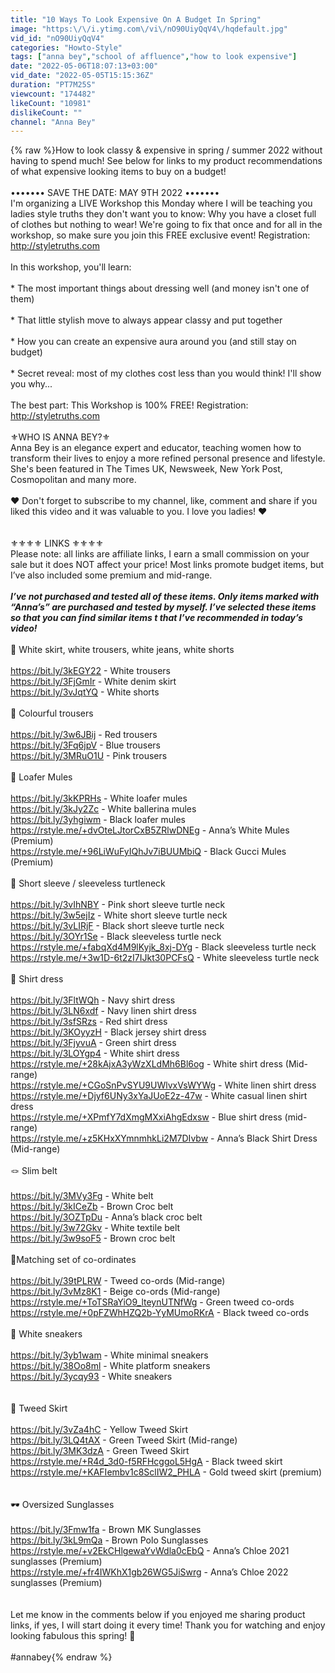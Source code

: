 ```yaml
---
title: "10 Ways To Look Expensive On A Budget In Spring"
image: "https:\/\/i.ytimg.com\/vi\/nO90UiyQqV4\/hqdefault.jpg"
vid_id: "nO90UiyQqV4"
categories: "Howto-Style"
tags: ["anna bey","school of affluence","how to look expensive"]
date: "2022-05-06T18:07:13+03:00"
vid_date: "2022-05-05T15:15:36Z"
duration: "PT7M25S"
viewcount: "174482"
likeCount: "10981"
dislikeCount: ""
channel: "Anna Bey"
---
```

{% raw %}How to look classy &amp; expensive in spring / summer 2022 without having to spend much! See below for links to my product recommendations of what expensive looking items to buy on a budget! <br /><br />••••••• SAVE THE DATE: MAY 9TH 2022 •••••••<br />I'm organizing a LIVE Workshop this Monday where I will be teaching you ladies style truths they don't want you to know: Why you have a closet full of clothes but nothing to wear! We're going to fix that once and for all in the workshop, so make sure you join this FREE exclusive event! Registration: <a rel="nofollow" target="blank" href="http://styletruths.com">http://styletruths.com</a><br /><br />In this workshop, you'll learn: <br /><br />* The most important things about dressing well (and money isn't one of them)<br /><br />* That little stylish move to always appear classy and put together<br /><br />* How you can create an expensive aura around you (and still stay on budget)<br /><br />* Secret reveal: most of my clothes cost less than you would think! I'll show you why...<br /><br />The best part: This Workshop is 100% FREE! Registration: <a rel="nofollow" target="blank" href="http://styletruths.com">http://styletruths.com</a><br /><br />⚜️WHO IS ANNA BEY?⚜️<br />Anna Bey is an elegance expert and educator, teaching women how to transform their lives to enjoy a more refined personal presence and lifestyle. She's been featured in The Times UK, Newsweek, New York Post, Cosmopolitan and many more.<br /><br />❤️ Don't forget to subscribe to my channel, like, comment and share if you liked this video and it was valuable to you. I love you ladies! ❤️<br /><br /><br />⚜️⚜️⚜️⚜️ LINKS ⚜️⚜️⚜️⚜️<br />Please note: all links are affiliate links, I earn a small commission on your sale but it does NOT affect your price! Most links promote budget items, but I’ve also included some premium and mid-range.<br /><br />***I’ve not purchased and tested all of these items. Only items marked with “Anna’s” are purchased and tested by myself. I’ve selected these items so that you can find similar items t that I’ve recommended in today’s video!***<br /><br />🥼 White skirt, white trousers, white jeans, white shorts<br /><br /><a rel="nofollow" target="blank" href="https://bit.ly/3kEGY22">https://bit.ly/3kEGY22</a> - White trousers<br /><a rel="nofollow" target="blank" href="https://bit.ly/3FjGmIr">https://bit.ly/3FjGmIr</a> - White denim skirt<br /><a rel="nofollow" target="blank" href="https://bit.ly/3vJqtYQ">https://bit.ly/3vJqtYQ</a> - White shorts<br /><br />👖 Colourful trousers<br /><br /><a rel="nofollow" target="blank" href="https://bit.ly/3w6JBij">https://bit.ly/3w6JBij</a> - Red trousers<br /><a rel="nofollow" target="blank" href="https://bit.ly/3Fq6jpV">https://bit.ly/3Fq6jpV</a> - Blue trousers<br /><a rel="nofollow" target="blank" href="https://bit.ly/3MRuO1U">https://bit.ly/3MRuO1U</a> - Pink trousers<br /><br />👞 Loafer Mules<br /><br /><a rel="nofollow" target="blank" href="https://bit.ly/3kKPRHs">https://bit.ly/3kKPRHs</a> - White loafer mules<br /><a rel="nofollow" target="blank" href="https://bit.ly/3kJy2Zc">https://bit.ly/3kJy2Zc</a> - White ballerina mules<br /><a rel="nofollow" target="blank" href="https://bit.ly/3yhgiwm">https://bit.ly/3yhgiwm</a> - Black loafer mules<br /><a rel="nofollow" target="blank" href="https://rstyle.me/+dvOteLJtorCxB5ZRlwDNEg">https://rstyle.me/+dvOteLJtorCxB5ZRlwDNEg</a> - Anna’s White Mules (Premium)<br /><a rel="nofollow" target="blank" href="https://rstyle.me/+96LiWuFyIQhJv7iBUUMbiQ">https://rstyle.me/+96LiWuFyIQhJv7iBUUMbiQ</a> - Black Gucci Mules (Premium)<br /><br />👚 Short sleeve / sleeveless turtleneck<br /><br /><a rel="nofollow" target="blank" href="https://bit.ly/3vIhNBY">https://bit.ly/3vIhNBY</a> - Pink short sleeve turtle neck<br /><a rel="nofollow" target="blank" href="https://bit.ly/3w5ejIz">https://bit.ly/3w5ejIz</a> - White short sleeve turtle neck<br /><a rel="nofollow" target="blank" href="https://bit.ly/3vLIRjF">https://bit.ly/3vLIRjF</a> - Black short sleeve turtle neck<br /><a rel="nofollow" target="blank" href="https://bit.ly/3OYr1Se">https://bit.ly/3OYr1Se</a> - Black sleeveless turtle neck<br /><a rel="nofollow" target="blank" href="https://rstyle.me/+fabqXd4M9lKyjk_8xj-DYg">https://rstyle.me/+fabqXd4M9lKyjk_8xj-DYg</a> - Black sleeveless turtle neck <br /><a rel="nofollow" target="blank" href="https://rstyle.me/+3w1D-6t2zI7IJkt30PCFsQ">https://rstyle.me/+3w1D-6t2zI7IJkt30PCFsQ</a> - White sleeveless turtle neck<br /><br />👗 Shirt dress<br /><br /><a rel="nofollow" target="blank" href="https://bit.ly/3FltWQh">https://bit.ly/3FltWQh</a> - Navy shirt dress<br /><a rel="nofollow" target="blank" href="https://bit.ly/3LN6xdf">https://bit.ly/3LN6xdf</a> - Navy linen shirt dress <br /><a rel="nofollow" target="blank" href="https://bit.ly/3sfSRzs">https://bit.ly/3sfSRzs</a> - Red shirt dress<br /><a rel="nofollow" target="blank" href="https://bit.ly/3KOyyzH">https://bit.ly/3KOyyzH</a> - Black jersey shirt dress<br /><a rel="nofollow" target="blank" href="https://bit.ly/3FjyvuA">https://bit.ly/3FjyvuA</a> - Green shirt dress<br /><a rel="nofollow" target="blank" href="https://bit.ly/3LOYgp4">https://bit.ly/3LOYgp4</a> - White shirt dress<br /><a rel="nofollow" target="blank" href="https://rstyle.me/+28kAjxA3yWzXLdMh6Bl6og">https://rstyle.me/+28kAjxA3yWzXLdMh6Bl6og</a> - White shirt dress (Mid-range)<br /><a rel="nofollow" target="blank" href="https://rstyle.me/+CGoSnPvSYU9UWlvxVsWYWg">https://rstyle.me/+CGoSnPvSYU9UWlvxVsWYWg</a> - White linen shirt dress<br /><a rel="nofollow" target="blank" href="https://rstyle.me/+Djyf6UNy3xYaJUoE2z-47w">https://rstyle.me/+Djyf6UNy3xYaJUoE2z-47w</a> - White casual linen shirt dress <br /><a rel="nofollow" target="blank" href="https://rstyle.me/+XPmfY7dXmgMXxiAhgEdxsw">https://rstyle.me/+XPmfY7dXmgMXxiAhgEdxsw</a> - Blue shirt dress (mid-range)<br /><a rel="nofollow" target="blank" href="https://rstyle.me/+z5KHxXYmnmhkLi2M7DIvbw">https://rstyle.me/+z5KHxXYmnmhkLi2M7DIvbw</a> - Anna’s Black Shirt Dress (Mid-range)<br /><br />🪢 Slim belt<br /><br /><a rel="nofollow" target="blank" href="https://bit.ly/3MVy3Fg">https://bit.ly/3MVy3Fg</a> - White belt<br /><a rel="nofollow" target="blank" href="https://bit.ly/3kICeZb">https://bit.ly/3kICeZb</a> - Brown Croc belt<br /><a rel="nofollow" target="blank" href="https://bit.ly/3OZTpDu">https://bit.ly/3OZTpDu</a> - Anna’s black croc belt<br /><a rel="nofollow" target="blank" href="https://bit.ly/3w72Gkv">https://bit.ly/3w72Gkv</a> - White textile belt<br /><a rel="nofollow" target="blank" href="https://bit.ly/3w9soF5">https://bit.ly/3w9soF5</a> - Brown croc belt<br /><br />🥻Matching set of co-ordinates<br /><br /><a rel="nofollow" target="blank" href="https://bit.ly/39tPLRW">https://bit.ly/39tPLRW</a> - Tweed co-ords (Mid-range)<br /><a rel="nofollow" target="blank" href="https://bit.ly/3vMz8K1">https://bit.ly/3vMz8K1</a> - Beige co-ords (Mid-range)<br /><a rel="nofollow" target="blank" href="https://rstyle.me/+ToTSRaYiO9_lteynUTNfWg">https://rstyle.me/+ToTSRaYiO9_lteynUTNfWg</a> - Green tweed co-ords<br /><a rel="nofollow" target="blank" href="https://rstyle.me/+0pFZWhHZQ2b-YyMUmoRKrA">https://rstyle.me/+0pFZWhHZQ2b-YyMUmoRKrA</a> - Black tweed co-ords<br /><br />👟 White sneakers<br /><br /><a rel="nofollow" target="blank" href="https://bit.ly/3yb1wam">https://bit.ly/3yb1wam</a> - White minimal sneakers<br /><a rel="nofollow" target="blank" href="https://bit.ly/38Oo8ml">https://bit.ly/38Oo8ml</a> - White platform sneakers<br /><a rel="nofollow" target="blank" href="https://bit.ly/3ycqy93">https://bit.ly/3ycqy93</a> - White sneakers<br /><br /><br />👗 Tweed Skirt<br /><br /><a rel="nofollow" target="blank" href="https://bit.ly/3vZa4hC">https://bit.ly/3vZa4hC</a> - Yellow Tweed Skirt<br /><a rel="nofollow" target="blank" href="https://bit.ly/3LQ4tAX">https://bit.ly/3LQ4tAX</a> - Green Tweed Skirt (Mid-range)<br /><a rel="nofollow" target="blank" href="https://bit.ly/3MK3dzA">https://bit.ly/3MK3dzA</a> - Green Tweed Skirt <br /><a rel="nofollow" target="blank" href="https://rstyle.me/+R4d_3d0-f5RFHcggoL5HgA">https://rstyle.me/+R4d_3d0-f5RFHcggoL5HgA</a> - Black tweed skirt<br /><a rel="nofollow" target="blank" href="https://rstyle.me/+KAFIembv1c8SclIW2_PHLA">https://rstyle.me/+KAFIembv1c8SclIW2_PHLA</a> - Gold tweed skirt (premium)<br /><br /><br />🕶 Oversized Sunglasses<br /><br /><a rel="nofollow" target="blank" href="https://bit.ly/3Fmw1fa">https://bit.ly/3Fmw1fa</a> - Brown MK Sunglasses<br /><a rel="nofollow" target="blank" href="https://bit.ly/3kL9mQa">https://bit.ly/3kL9mQa</a> - Brown Polo Sunglasses<br /><a rel="nofollow" target="blank" href="https://rstyle.me/+v2EkCHlgewaYvWdla0cEbQ">https://rstyle.me/+v2EkCHlgewaYvWdla0cEbQ</a> - Anna’s Chloe 2021 sunglasses (Premium)<br /><a rel="nofollow" target="blank" href="https://rstyle.me/+fr4IWKhX1gb26WG5JiSwrg">https://rstyle.me/+fr4IWKhX1gb26WG5JiSwrg</a> - Anna’s Chloe 2022 sunglasses (Premium)<br /><br /><br />Let me know in the comments below if you enjoyed me sharing product links, if yes, I will start doing it every time! Thank you for watching and enjoy looking fabulous this spring! 🌸<br /><br />#annabey{% endraw %}
